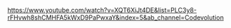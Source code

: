 https://www.youtube.com/watch?v=XQT6XiJt4DE&list=PLC3y8-rFHvwh8shCMHFA5kWxD9PaPwxaY&index=5&ab_channel=Codevolution